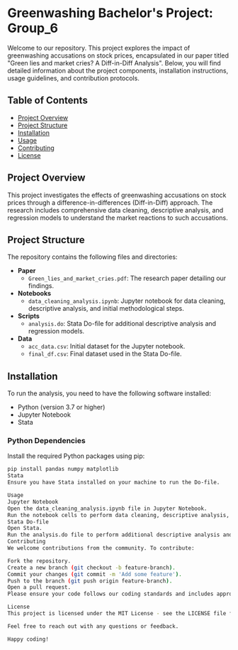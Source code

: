 # Greenwashing Bachelor's Project: Group_6

Welcome to our repository. This project explores the impact of greenwashing accusations on stock prices, encapsulated in our paper titled "Green lies and market cries? A Diff-in-Diff Analysis". Below, you will find detailed information about the project components, installation instructions, usage guidelines, and contribution protocols.

## Table of Contents

- [Project Overview](#project-overview)
- [Project Structure](#project-structure)
- [Installation](#installation)
- [Usage](#usage)
- [Contributing](#contributing)
- [License](#license)

## Project Overview

This project investigates the effects of greenwashing accusations on stock prices through a difference-in-differences (Diff-in-Diff) approach. The research includes comprehensive data cleaning, descriptive analysis, and regression models to understand the market reactions to such accusations.

## Project Structure

The repository contains the following files and directories:

- **Paper**
  - `Green_lies_and_market_cries.pdf`: The research paper detailing our findings.
- **Notebooks**
  - `data_cleaning_analysis.ipynb`: Jupyter notebook for data cleaning, descriptive analysis, and initial methodological steps.
- **Scripts**
  - `analysis.do`: Stata Do-file for additional descriptive analysis and regression models.
- **Data**
  - `acc_data.csv`: Initial dataset for the Jupyter notebook.
  - `final_df.csv`: Final dataset used in the Stata Do-file.

## Installation

To run the analysis, you need to have the following software installed:

- Python (version 3.7 or higher)
- Jupyter Notebook
- Stata

### Python Dependencies

Install the required Python packages using pip:

```bash
pip install pandas numpy matplotlib
Stata
Ensure you have Stata installed on your machine to run the Do-file.

Usage
Jupyter Notebook
Open the data_cleaning_analysis.ipynb file in Jupyter Notebook.
Run the notebook cells to perform data cleaning, descriptive analysis, and initial methodology steps.
Stata Do-file
Open Stata.
Run the analysis.do file to perform additional descriptive analysis and regression models.
Contributing
We welcome contributions from the community. To contribute:

Fork the repository.
Create a new branch (git checkout -b feature-branch).
Commit your changes (git commit -m 'Add some feature').
Push to the branch (git push origin feature-branch).
Open a pull request.
Please ensure your code follows our coding standards and includes appropriate tests.

License
This project is licensed under the MIT License - see the LICENSE file for details.

Feel free to reach out with any questions or feedback.

Happy coding!
